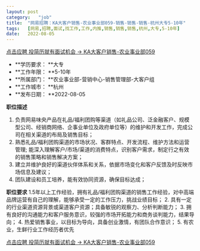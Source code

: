 ```yaml
---
layout:	post
category:	"job"
title:	"网易招聘：KA大客户销售-农业事业部059-销售-销售-销售-杭州大专5-10年"
tags:	[网易,招聘,面试,找工作,工作,内推,销售,销售,销售,杭州,大专,5-10年]
date:	2022-08-05
---
```


[点击应聘 投简历就有面试机会 -> KA大客户销售-农业事业部059](http://mobile.bole.netease.com/bole/boleDetail?id=40845&employeeId=346f03c3cda5f04c&key=all)



- **学历要求： **大专
- **工作年限： **5-10年
- **所属部门： **农业事业部-营销中心-销售管理部-大客户组
- **工作城市： **杭州
- **发布日期： **2022-08-05



**职位描述**
1. 负责网易味央产品在礼品/福利团购等渠道（如礼品公司、泛金融客户、规模型公司、经销商网络、企事业单位及政府单位等）的维护和开发工作，完成公司在相关渠道的布局及销售目标；
2. 熟悉礼品/福利团购渠道的市场状况、客群特点、开发流程、维护方法和运营管理; 能深入理解客户/市场/渠道的消费特点，识别客户需求，制定行之有效的销售策略和销售解决方案；
3. 建立并维护良好的渠道伙伴体系和关系，依据市场变化和客户反馈及时反映市场信息及建议；
4. 团队建设和员工培养，能有效协同资源，确保目标达成；



**职位要求**
1.5年以上工作经验，拥有礼品/福利团购渠道的销售工作经验，对中高端品牌运营有自己的理解，能够承受一定的工作压力，挑战业绩目标；
2. 具有一定的行业渠道资源背景或渠道客户资源；具备敏锐的观察力、分析判断能力；
3. 拥有良好的沟通能力和客户服务意识，较强的市场开拓能力和商务谈判能力，结果导向；
4. 热爱销售事业，以目标为导向，具备创业激情，有团队合作意识；
5. 有农业，生鲜行业工作经历者优先




[点击应聘 投简历就有面试机会 -> KA大客户销售-农业事业部059](http://mobile.bole.netease.com/bole/boleDetail?id=40845&employeeId=346f03c3cda5f04c&key=all)